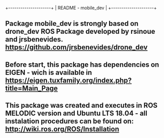 +---------------------+
| README - mobile_dev |
+---------------------+

## Package mobile_dev is strongly based on drone_dev ROS Package developed by rsinoue and jrsbenevides. <https://github.com/jrsbenevides/drone_dev>

## Before start, this package has dependencies on EIGEN - wich is available in <https://eigen.tuxfamily.org/index.php?title=Main_Page> ##

## This package was created and executes in ROS MELODIC version and Ubuntu LTS 18.04 - all instalation procedures can be found on: <http://wiki.ros.org/ROS/Installation>
